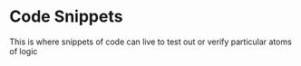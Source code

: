 # Code Snippets

This is where snippets of code can live to test out or verify particular atoms of logic
